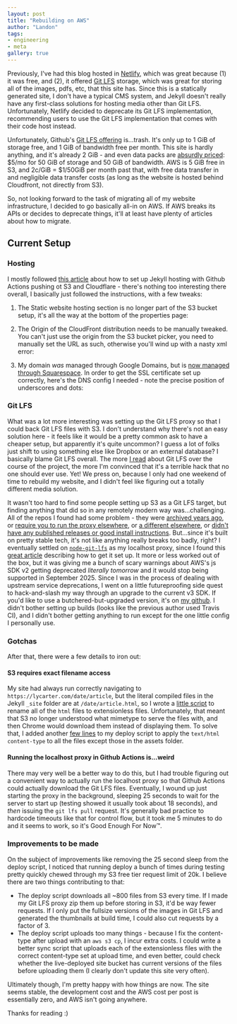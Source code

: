 ```yaml
---
layout: post
title: "Rebuilding on AWS"
author: "Landon"
tags:
- engineering
- meta
gallery: true
---
```


Previously, I've had this blog hosted in [Netlify](https://www.netlify.com/), which was great because (1) it was free, and (2), it offered [Git LFS](https://git-lfs.com/) storage, which was great for storing all of the images, pdfs, etc, that this site has. Since this is a statically generated site, I don't have a typical CMS system, and Jekyll doesn't really have any first-class solutions for hosting media other than Git LFS. Unfortunately, Netlify decided to deprecate its Git LFS implementation, recommending users to use the Git LFS implementation that comes with their code host instead.

Unfortunately, Github's [Git LFS offering](https://docs.github.com/en/repositories/working-with-files/managing-large-files/about-storage-and-bandwidth-usage) is...trash. It's only up to 1 GiB of storage free, and 1 GiB of bandwidth free per month. This site is hardly anything, and it's already 2 GiB - and even data packs are [absurdly priced](https://docs.github.com/en/billing/managing-billing-for-git-large-file-storage/upgrading-git-large-file-storage): $5/mo for 50 GiB of storage and 50 GiB of bandwidth. AWS is 5 GiB free in S3, and 2c/GiB = $1/50GiB per month past that, with free data transfer in and negligible data transfer costs (as long as the website is hosted behind Cloudfront, not directly from S3).

So, not looking forward to the task of migrating all of my website infrastructure, I decided to go basically all-in on AWS. If AWS breaks its APIs or decides to deprecate things, it'll at least have plenty of articles about how to migrate.

## Current Setup

<div class="gallery">
<figure name="2024-09-11-rebuilding-on-aws-1.png" alt="blog diagram" caption="Current blog setup, Sept 2024. Green represents media files, blue represents &quot;rendered&quot; site files."></figure>
</div>

### Hosting
I mostly followed [this article](https://predicatemethod.com/posts/hosting-a-jekyll-static-website-on-aws-s3-with-cloudfront/) about how to set up Jekyll hosting with Github Actions pushing ot S3 and Cloudflare - there's nothing too interesting there overall, I basically just followed the instructions, with a few tweaks:

1. The Static website hosting section is no longer part of the S3 bucket setup, it's all the way at the bottom of the properties page:

<div class="gallery">
<figure name="2024-09-11-rebuilding-on-aws-2.png" alt="static website hosting" caption="The static website hosting option is now at the bottom of the S3 bucket properties page."></figure>
</div>

2. The Origin of the CloudFront distribution needs to be manually tweaked. You can't just use the origin from the S3 bucket picker, you need to manually set the URL as such, otherwise you'll wind up with a nasty xml error:

<div class="gallery">
<figure name="2024-09-11-rebuilding-on-aws-3.png" alt="cloudfront origin" caption="The CloudFront origin needs to be manually set to this, you can't just use the S3 bucket from the dropdown."></figure>
</div>

3. My domain _was_ managed through Google Domains, but is [now managed through Squarespace](https://domains.squarespace.com/google-domains). In order to get the SSL certificate set up correctly, here's the DNS config I needed - note the precise position of underscores and dots:

<div class="gallery">
<figure name="2024-09-11-rebuilding-on-aws-4.png" alt="squarespace dns setup" caption="The Squarespace DNS setup required to get the SSL certificate and CloudFront setup to work."></figure>
</div>



### Git LFS
What was a lot more interesting was setting up the Git LFS proxy so that I could back Git LFS files with S3. I don't understand why there's not an easy solution here - it feels like it would be a pretty common ask to have a cheaper setup, but apparently it's quite uncommon? I guess a lot of folks just shift to using something else like Dropbox or an external database? I basically blame Git LFS overall. The more [I read](https://gregoryszorc.com/blog/2021/05/12/why-you-shouldn't-use-git-lfs/) about Git LFS over the course of the project, the more I'm convinced that it's a terrible hack that no one should ever use. Yet! We press on, because I only had one weekend of time to rebuild my website, and I didn't feel like figuring out a totally different media solution.

It wasn't too hard to find some people setting up S3 as a Git LFS target, but finding anything that did so in any remotely modern way was...challenging. All of the repos I found had some problem - they were [archived years ago](https://github.com/meltingice/git-lfs-s3), or [require you to run the proxy elsewhere](https://github.com/milkey-mouse/git-lfs-s3-proxy), or [a different elsewhere](https://github.com/troyready/git-lfs-s3), or [didn't have any published releases or good install instructions](https://github.com/nicolas-graves/lfs-s3). But...since it's built on pretty stable tech, it's not like anything really breaks too badly, right? I eventually settled on [`node-git-lfs`](https://github.com/kzwang/node-git-lfs) as my localhost proxy, since I found this [great article](Thttps://blog.dermah.com/2020/05/26/how-to-be-stingy-git-lfs-on-your-own-s3-bucket/ODO) describing how to get it set up. It more or less worked out of the box, but it was giving me a bunch of scary warnings about AWS's js SDK v2 getting deprecated _literally tomorrow_ and it would stop being supported in September 2025. Since I was in the process of dealing with upstream service deprecations, I went on a little futureproofing side quest to hack-and-slash my way through an upgrade to the current v3 SDK. If you'd like to use a butchered-but-upgraded version, it's on [my github](https://github.com/lycarter/node-git-lfs/). I didn't bother setting up builds (looks like the previous author used Travis CI), and I didn't bother getting anything to run except for the one little config I personally use.

### Gotchas
After that, there were a few details to iron out:

#### S3 requires exact filename access

My site had always run correctly navigating to `https://lycarter.com/date/article`, but the literal compiled files in the Jekyll `_site` folder are at `/date/article.html`, so I wrote a [little script](https://github.com/lycarter/blog/blob/bb4815ab16b8b471ace15a04f22ea55566764210/scripts/remove-html.sh) to rename all of the `html` files to extensionless files. Unfortunately, that meant that S3 no longer understood what mimetype to serve the files with, and then Chrome would download them instead of displaying them. To solve that, I added another [few lines](https://github.com/lycarter/blog/blob/bb4815ab16b8b471ace15a04f22ea55566764210/.github/workflows/build-and-deploy-to-s3.yml#L41-L48) to my deploy script to apply the `text/html` `content-type` to all the files except those in the assets folder.

#### Running the localhost proxy in Github Actions is...weird

There may very well be a better way to do this, but I had trouble figuring out a convenient way to actually run the localhost proxy so that Github Actions could actually download the Git LFS files. Eventually, I wound up just starting the proxy in the background, sleeping 25 seconds to wait for the server to start up (testing showed it usually took about 18 seconds), and _then_ issuing the `git lfs pull` request. It's generally bad practice to hardcode timeouts like that for control flow, but it took me 5 minutes to do and it seems to work, so it's Good Enough For Now™.

### Improvements to be made

On the subject of improvements like removing the 25 second sleep from the deploy script, I noticed that running deploy a bunch of times during testing pretty quickly chewed through my S3 free tier request limit of 20k. I believe there are two things contributing to that:

- The deploy script downloads all ~800 files from S3 every time. If I made my Git LFS proxy zip them up before storing in S3, it'd be way fewer requests. If I only put the fullsize versions of the images in Git LFS and generated the thumbnails at build time, I could also cut requests by a factor of 3.
- The deploy script uploads too many things - because I fix the content-type after upload with an `aws s3 cp`, I incur extra costs. I could write a better sync script that uploads each of the extensionless files with the correct content-type set at upload time, and even better, could check whether the live-deployed site bucket has current versions of the files before uploading them (I clearly don't update this site very often).

Ultimately though, I'm pretty happy with how things are now. The site seems stable, the development cost and the AWS cost per post is essentially zero, and AWS isn't going anywhere.

Thanks for reading :)